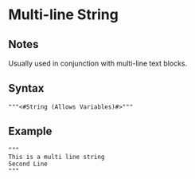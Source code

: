 # Multi-line String
## Notes
Usually used in conjunction with multi-line text blocks.
## Syntax
```
"""<#String (Allows Variables)#>"""
```
## Example
```
"""
This is a multi line string
Second Line
"""
```